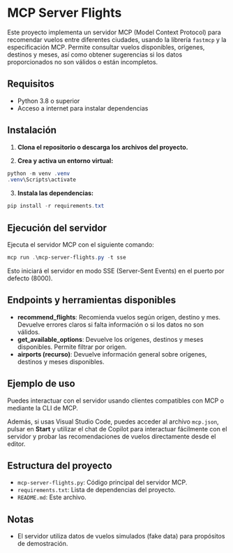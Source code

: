 # MCP Server Flights

Este proyecto implementa un servidor MCP (Model Context Protocol) para recomendar vuelos entre diferentes ciudades, usando la librería `fastmcp` y la especificación MCP. Permite consultar vuelos disponibles, orígenes, destinos y meses, así como obtener sugerencias si los datos proporcionados no son válidos o están incompletos.

## Requisitos

- Python 3.8 o superior
- Acceso a internet para instalar dependencias

## Instalación

1. **Clona el repositorio o descarga los archivos del proyecto.**

2. **Crea y activa un entorno virtual:**

```powershell
python -m venv .venv
.venv\Scripts\activate
```

3. **Instala las dependencias:**

```powershell
pip install -r requirements.txt
```

## Ejecución del servidor

Ejecuta el servidor MCP con el siguiente comando:

```powershell
mcp run .\mcp-server-flights.py -t sse
```

Esto iniciará el servidor en modo SSE (Server-Sent Events) en el puerto por defecto (8000).

## Endpoints y herramientas disponibles

- **recommend_flights**: Recomienda vuelos según origen, destino y mes. Devuelve errores claros si falta información o si los datos no son válidos.
- **get_available_options**: Devuelve los orígenes, destinos y meses disponibles. Permite filtrar por origen.
- **airports (recurso)**: Devuelve información general sobre orígenes, destinos y meses disponibles.

## Ejemplo de uso

Puedes interactuar con el servidor usando clientes compatibles con MCP o mediante la CLI de MCP.

Además, si usas Visual Studio Code, puedes acceder al archivo `mcp.json`, pulsar en **Start** y utilizar el chat de Copilot para interactuar fácilmente con el servidor y probar las recomendaciones de vuelos directamente desde el editor.

## Estructura del proyecto

- `mcp-server-flights.py`: Código principal del servidor MCP.
- `requirements.txt`: Lista de dependencias del proyecto.
- `README.md`: Este archivo.

## Notas

- El servidor utiliza datos de vuelos simulados (fake data) para propósitos de demostración.

